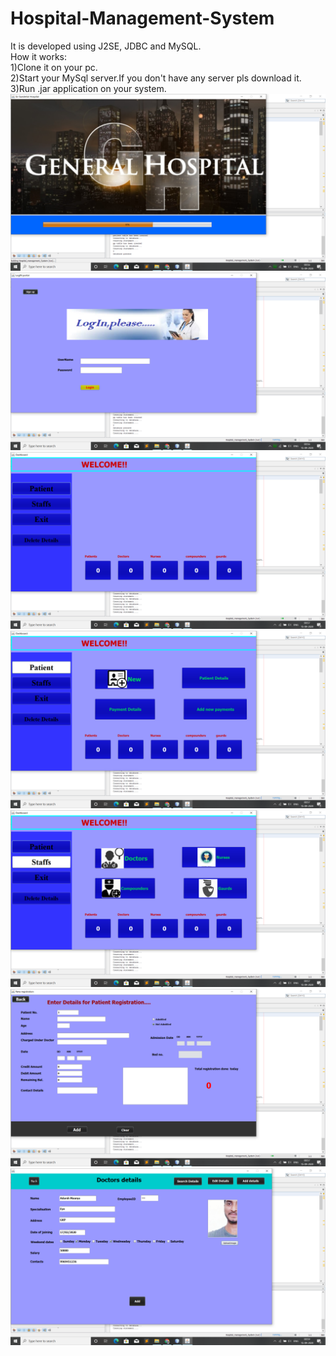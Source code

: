 # Hospital-Management-System
It is developed using J2SE, JDBC and MySQL.</br>
How it works:</br>
1)Clone it on your pc.</br>
2)Start your MySql server.If you don't have any server pls download it.</br>
3)Run .jar application on your system.</br>
![](HSP_images/1.png)
![](HSP_images/2.png)
![](HSP_images/3.png)
![](HSP_images/4.png)
![](HSP_images/5.png)
![](HSP_images/6.png)
![](HSP_images/7.png)
